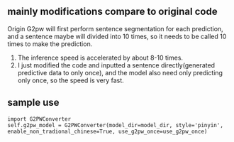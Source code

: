 ## mainly modifications compare to original code
Origin G2pw will first perform sentence segmentation for each prediction, and a sentence maybe will divided into 10 times, so it needs to be called 10 times to make the prediction.

1. The inference speed is accelerated by about 8-10 times.
2. I just modified the code and inputted a sentence directly(generated predictive data to only once), and the model also need only predicting only once, so the speed is very fast.

## sample use
```
import G2PWConverter
self.g2pw_model = G2PWConverter(model_dir=model_dir, style='pinyin', enable_non_tradional_chinese=True, use_g2pw_once=use_g2pw_once)
```
